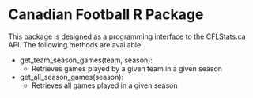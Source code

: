 # Canadian Football R Package #

This package is designed as a programming interface to the CFLStats.ca API. The following methods are available:

- get_team_season_games(team, season):
  - Retrieves games played by a given team in a given season
- get_all_season_games(season):
  - Retrieves all games played in a given season
